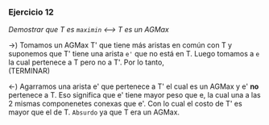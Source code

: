 ### Ejercicio 12

_Demostrar que T es `maximin` <--> T es un AGMax_

->) Tomamos un AGMax T' que tiene más aristas en común con T y suponemos que T' tiene una arista `e'` que no está en T. Luego tomamos a `e` la cual pertenece a T pero no a T'. Por lo tanto,\
(TERMINAR)


<-) Agarramos una arista e' que pertenece a T' el cual es un AGMax y e' **no** pertenece a T. Eso significa que e' tiene mayor peso que e, la cual una a las 2 mismas componenetes conexas que e'. Con lo cual el costo de T' es mayor que el de T. `Absurdo` ya que T era un AGMax.